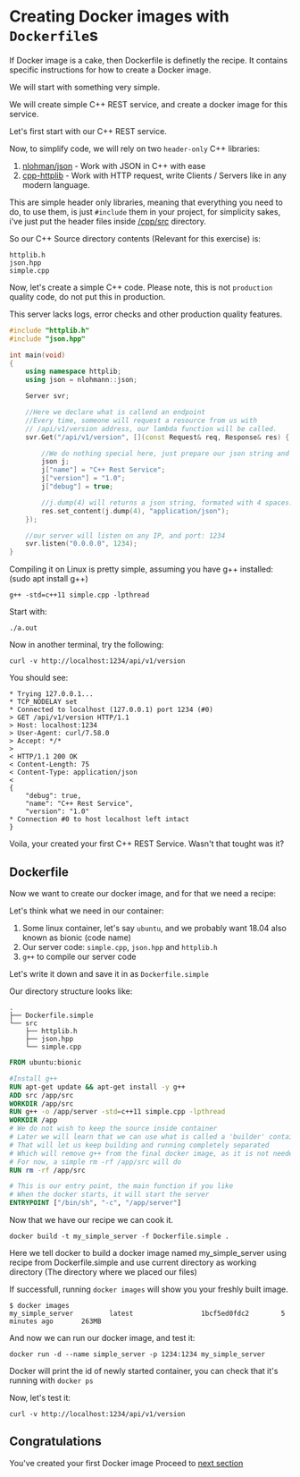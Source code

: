 # Creating Docker images with `Dockerfile`s

If Docker image is a cake, then Dockerfile is definetly the recipe. It contains specific instructions for how to create a Docker image.

We will start with something very simple.

We will create simple C++ REST service, and create a docker image for this service.

Let's first start with our C++ REST service.

Now, to simplify code, we will rely on two `header-only` C++ libraries:

1. [nlohman/json](https://github.com/nlohmann/json) - Work with JSON in C++ with ease
2. [cpp-httplib](https://github.com/yhirose/cpp-httplib) - Work with HTTP request, write Clients / Servers like in any modern language. 

This are simple header only libraries, meaning that everything you need to do, to use them, is just `#include` them in your project, for simplicity sakes, i've just put the header files inside [/cpp/src](/cpp/src) directory.

So our C++ Source directory contents (Relevant for this exercise) is:

    httplib.h
    json.hpp
    simple.cpp


Now, let's create a simple C++ code.
Please note, this is not `production` quality code, do not put this in production.

This server lacks logs, error checks and other production quality features.

```C++
#include "httplib.h"
#include "json.hpp"

int main(void)
{
    using namespace httplib;
    using json = nlohmann::json;

    Server svr;

    //Here we declare what is callend an endpoint
    //Every time, someone will request a resource from us with
    // /api/v1/version address, our lambda function will be called.
    svr.Get("/api/v1/version", [](const Request& req, Response& res) {

        //We do nothing special here, just prepare our json string and return it
        json j;
        j["name"] = "C++ Rest Service";
        j["version"] = "1.0";
        j["debug"] = true;

        //j.dump(4) will returns a json string, formated with 4 spaces.
        res.set_content(j.dump(4), "application/json");
    });

    //our server will listen on any IP, and port: 1234
    svr.listen("0.0.0.0", 1234);
}            
```

Compiling it on Linux is pretty simple, assuming you have g++ installed: (sudo apt install g++)

    g++ -std=c++11 simple.cpp -lpthread


Start with:

    ./a.out

Now in another terminal, try the following:

    curl -v http://localhost:1234/api/v1/version

You should see:

    * Trying 127.0.0.1...
    * TCP_NODELAY set
    * Connected to localhost (127.0.0.1) port 1234 (#0)
    > GET /api/v1/version HTTP/1.1
    > Host: localhost:1234
    > User-Agent: curl/7.58.0
    > Accept: */*
    > 
    < HTTP/1.1 200 OK
    < Content-Length: 75
    < Content-Type: application/json
    < 
    {
        "debug": true,
        "name": "C++ Rest Service",
        "version": "1.0"
    * Connection #0 to host localhost left intact
    }

Voila, your created your first C++ REST Service.
Wasn't that tought was it?

## Dockerfile

Now we want to create our docker image, and for that we need a recipe:

Let's think what we need in our container:
1. Some linux container, let's say `ubuntu`, and we probably want 18.04 also known as bionic (code name)
2. Our server code: `simple.cpp`, `json.hpp` and `httplib.h`
3. `g++` to compile our server code

Let's write it down and save it in as `Dockerfile.simple`

Our directory structure looks like:

    .
    ├── Dockerfile.simple
    └── src
        ├── httplib.h
        ├── json.hpp
        └── simple.cpp


```Dockerfile
FROM ubuntu:bionic

#Install g++
RUN apt-get update && apt-get install -y g++
ADD src /app/src
WORKDIR /app/src
RUN g++ -o /app/server -std=c++11 simple.cpp -lpthread
WORKDIR /app
# We do not wish to keep the source inside container
# Later we will learn that we can use what is called a 'builder' container
# That will let us keep building and running completely separated
# Which will remove g++ from the final docker image, as it is not needed for *running*
# For now, a simple rm -rf /app/src will do
RUN rm -rf /app/src

# This is our entry point, the main function if you like
# When the docker starts, it will start the server
ENTRYPOINT ["/bin/sh", "-c", "/app/server"]
```

Now that we have our recipe we can cook it. 

    docker build -t my_simple_server -f Dockerfile.simple .

Here we tell docker to build a docker image named my_simple_server using recipe from Dockerfile.simple and use current directory as working directory (The directory where we placed our files)

If successfull, running `docker images` will show you your freshly built image.

    $ docker images
    my_simple_server         latest                 1bcf5ed0fdc2        5 minutes ago       263MB


And now we can run our docker image, and test it:

    docker run -d --name simple_server -p 1234:1234 my_simple_server
    
Docker will print the id of newly started container, you can check that it's running with `docker ps`

Now, let's test it:

    curl -v http://localhost:1234/api/v1/version


## Congratulations
You've created your first Docker image
Proceed to [next section](/python/README.md)
